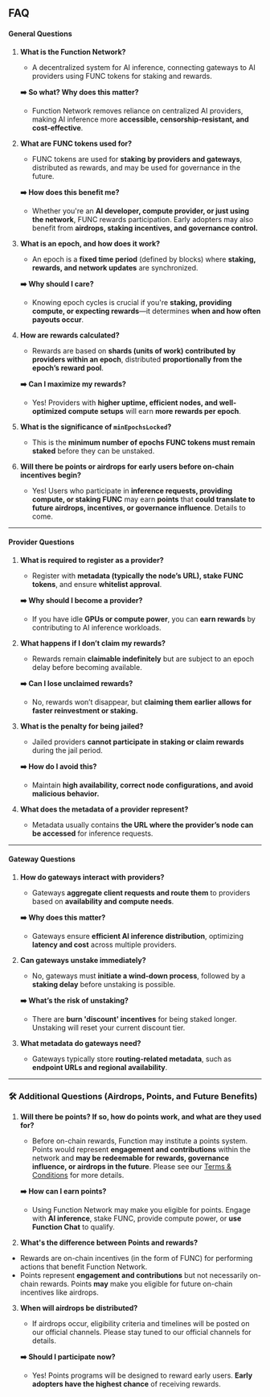 ## FAQ

#### **General Questions**

1. **What is the Function Network?**

   - A decentralized system for AI inference, connecting gateways to AI providers using FUNC tokens for staking and rewards.

   **➡️ So what? Why does this matter?**

   - Function Network removes reliance on centralized AI providers, making AI inference more **accessible, censorship-resistant, and cost-effective**.

2. **What are FUNC tokens used for?**

   - FUNC tokens are used for **staking by providers and gateways**, distributed as rewards, and may be used for governance in the future.

   **➡️ How does this benefit me?**

   - Whether you're an **AI developer, compute provider, or just using the network**, FUNC rewards participation. Early adopters may also benefit from **airdrops, staking incentives, and governance control.**

3. **What is an epoch, and how does it work?**

   - An epoch is a **fixed time period** (defined by blocks) where **staking, rewards, and network updates** are synchronized.

   **➡️ Why should I care?**

   - Knowing epoch cycles is crucial if you're **staking, providing compute, or expecting rewards**—it determines **when and how often payouts occur**.

4. **How are rewards calculated?**

   - Rewards are based on **shards (units of work) contributed by providers within an epoch**, distributed **proportionally from the epoch’s reward pool**.

   **➡️ Can I maximize my rewards?**

   - Yes! Providers with **higher uptime, efficient nodes, and well-optimized compute setups** will earn **more rewards per epoch**.

5. **What is the significance of `minEpochsLocked`?**

   - This is the **minimum number of epochs FUNC tokens must remain staked** before they can be unstaked.

6. **Will there be points or airdrops for early users before on-chain incentives begin?**

   - Yes! Users who participate in **inference requests, providing compute, or staking FUNC** may earn **points** that **could translate to future airdrops, incentives, or governance influence**. Details to come. 

---

#### **Provider Questions**

1. **What is required to register as a provider?**

   - Register with **metadata (typically the node’s URL), stake FUNC tokens**, and ensure **whitelist approval**.

   **➡️ Why should I become a provider?**

   - If you have idle **GPUs or compute power**, you can **earn rewards** by contributing to AI inference workloads.

2. **What happens if I don’t claim my rewards?**

   - Rewards remain **claimable indefinitely** but are subject to an epoch delay before becoming available.

   **➡️ Can I lose unclaimed rewards?**

   - No, rewards won’t disappear, but **claiming them earlier allows for faster reinvestment or staking.**

3. **What is the penalty for being jailed?**

   - Jailed providers **cannot participate in staking or claim rewards** during the jail period.

   **➡️ How do I avoid this?**

   - Maintain **high availability, correct node configurations, and avoid malicious behavior.**

4. **What does the metadata of a provider represent?**

   - Metadata usually contains **the URL where the provider’s node can be accessed** for inference requests.

---

#### **Gateway Questions**

1. **How do gateways interact with providers?**

   - Gateways **aggregate client requests and route them** to providers based on **availability and compute needs**.

   **➡️ Why does this matter?**

   - Gateways ensure **efficient AI inference distribution**, optimizing **latency and cost** across multiple providers.

2. **Can gateways unstake immediately?**

   - No, gateways must **initiate a wind-down process**, followed by a **staking delay** before unstaking is possible.

   **➡️ What’s the risk of unstaking?**

   - There are **burn 'discount' incentives** for being staked longer. Unstaking will reset your current discount tier.

3. **What metadata do gateways need?**

   - Gateways typically store **routing-related metadata**, such as **endpoint URLs and regional availability**.

---

### **🛠 Additional Questions (Airdrops, Points, and Future Benefits)**

1. **Will there be points? If so, how do points work, and what are they used for?**

   - Before on-chain rewards, Function may institute a points system. Points would represent **engagement and contributions** within the network and **may be redeemable for rewards, governance influence, or airdrops in the future**. Please see our [Terms & Conditions]([url](https://www.function.network/tos.txt)) for more details. 

   **➡️ How can I earn points?**

   - Using Function Network may make you eligible for points. Engage with **AI inference**, stake FUNC, provide compute power, or **use Function Chat** to qualify.

2. **What's the difference between Points and rewards?**

- Rewards are on-chain incentives (in the form of FUNC) for performing actions that benefit Function Network.
- Points represent **engagement and contributions** but not necessarily on-chain rewards. Points **may** make you eligible for future on-chain incentives like airdrops.

3. **When will airdrops be distributed?** 

   - If airdrops occur, eligibility criteria and timelines will be posted on our official channels. Please stay tuned to our official channels for details.

   **➡️ Should I participate now?**

   - Yes! Points programs will be designed to reward early users. **Early adopters have the highest chance** of receiving rewards.
